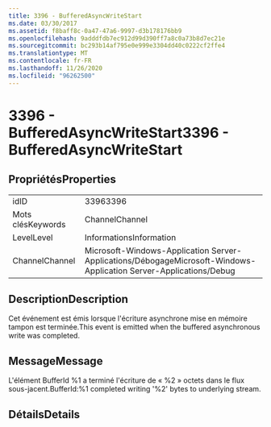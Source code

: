 ```yaml
---
title: 3396 - BufferedAsyncWriteStart
ms.date: 03/30/2017
ms.assetid: f8baff8c-0a47-47a6-9997-d3b178176bb9
ms.openlocfilehash: 9adddfdb7ec912d99d390ff7a8c0a73b8d7ec21e
ms.sourcegitcommit: bc293b14af795e0e999e3304dd40c0222cf2ffe4
ms.translationtype: MT
ms.contentlocale: fr-FR
ms.lasthandoff: 11/26/2020
ms.locfileid: "96262500"
---
```

# <a name="3396---bufferedasyncwritestart"></a><span data-ttu-id="75c6a-102">3396 - BufferedAsyncWriteStart</span><span class="sxs-lookup"><span data-stu-id="75c6a-102">3396 - BufferedAsyncWriteStart</span></span>

## <a name="properties"></a><span data-ttu-id="75c6a-103">Propriétés</span><span class="sxs-lookup"><span data-stu-id="75c6a-103">Properties</span></span>  
  
|||  
|-|-|  
|<span data-ttu-id="75c6a-104">id</span><span class="sxs-lookup"><span data-stu-id="75c6a-104">ID</span></span>|<span data-ttu-id="75c6a-105">3396</span><span class="sxs-lookup"><span data-stu-id="75c6a-105">3396</span></span>|  
|<span data-ttu-id="75c6a-106">Mots clés</span><span class="sxs-lookup"><span data-stu-id="75c6a-106">Keywords</span></span>|<span data-ttu-id="75c6a-107">Channel</span><span class="sxs-lookup"><span data-stu-id="75c6a-107">Channel</span></span>|  
|<span data-ttu-id="75c6a-108">Level</span><span class="sxs-lookup"><span data-stu-id="75c6a-108">Level</span></span>|<span data-ttu-id="75c6a-109">Informations</span><span class="sxs-lookup"><span data-stu-id="75c6a-109">Information</span></span>|  
|<span data-ttu-id="75c6a-110">Channel</span><span class="sxs-lookup"><span data-stu-id="75c6a-110">Channel</span></span>|<span data-ttu-id="75c6a-111">Microsoft-Windows-Application Server-Applications/Débogage</span><span class="sxs-lookup"><span data-stu-id="75c6a-111">Microsoft-Windows-Application Server-Applications/Debug</span></span>|  
  
## <a name="description"></a><span data-ttu-id="75c6a-112">Description</span><span class="sxs-lookup"><span data-stu-id="75c6a-112">Description</span></span>  

 <span data-ttu-id="75c6a-113">Cet événement est émis lorsque l'écriture asynchrone mise en mémoire tampon est terminée.</span><span class="sxs-lookup"><span data-stu-id="75c6a-113">This event is emitted when the buffered asynchronous write was completed.</span></span>  
  
## <a name="message"></a><span data-ttu-id="75c6a-114">Message</span><span class="sxs-lookup"><span data-stu-id="75c6a-114">Message</span></span>  

 <span data-ttu-id="75c6a-115">L'élément BufferId %1 a terminé l'écriture de « %2 » octets dans le flux sous-jacent.</span><span class="sxs-lookup"><span data-stu-id="75c6a-115">BufferId:%1 completed writing '%2' bytes to underlying stream.</span></span>  
  
## <a name="details"></a><span data-ttu-id="75c6a-116">Détails</span><span class="sxs-lookup"><span data-stu-id="75c6a-116">Details</span></span>

